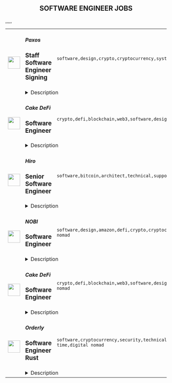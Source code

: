 <div align="center"><h2>SOFTWARE ENGINEER JOBS</h2></div><table><tr>
                <td width="100" height="100" rowspan="2">
                    <img src="https://remoteok.com/assets/img/jobs/b9a394e8d22e645d3c9c3852e1b97cb81676963803.jpg" width="38px" height="auto">
                </td>
                <td width="300">
                    <h5>Paxos</h5>
                    <h3>Staff Software Engineer Signing</h3>
                </td>
                <td width="300">
                    <code>software,design,crypto,cryptocurrency,system,ceo,technical,testing,code,web,financial,finance,fintech,bank,api,health,engineer,engineering,digital nomad</code>
                </td>
                <td width="200">
                <text>1 days ago</text>
                </td>
                <td width="100" rowspan="2">
                <a href="https://remoteOK.com/remote-jobs/remote-staff-software-engineer-signing-paxos-197819" align="right" target="_blank">Apply</a>
                </td>
            </tr>
            <tr>
                <td colspan="3">
                <details><summary>Description</summary>
                <p><span style="font-weight:400;">Our <strong>Signing Engineering </strong>team is looking for a <strong>Staff</strong> <strong>Software Engineer</strong> to join our growing team. The team is responsible for building the most important part of cryptocurrency handling - the transaction signing. Our challenges include security, scalability, reliability, cryptography, availability, etc. We take pride in continuous innovation, high performance, effective mentoring/coaching, multi-disciplinary collaboration and the authentic application of lean/agile methods.</span></p>
<p><strong>About Paxos</strong></p>
<p><span style="font-weight:400;">Paxos is on a mission to enable the movement of any asset, any time, in a trustworthy way. Todayâs financial infrastructure is archaic, expensive, inefficient and risky - supporting a system that leaves out more people than it lets in. So weâre rebuilding it. </span></p>
<p><span style="font-weight:400;">As a regulated blockchain infrastructure company, we use technology to tokenize, custody, trade, and settle assets for enterprise clients like PayPal, Bank of America, and Interactive Brokers. Paxos is a top-funded blockchain company, with more than $500 million in total funding from leading investors like OakHC/FT, Founders Fund, PayPal Ventures, and Declaration Partners. Together, we empower todayâs financial leaders to build a more open, trusted economy. </span></p>
<p><strong>As a Staff Software Engineer, you'll get to:</strong></p>
<ul>
<li style="font-weight:400;"><span style="font-weight:400;">Design and implement high quality software from concept through to launch - taking ownership of design, coding, testing and deployment of key proprietary software components of our tokenized commodities platforms</span></li>
<li style="font-weight:400;"><span style="font-weight:400;">Apply engineering best-practices including unit and integration testing, source code version control, agile planning/estimation</span></li>
<li style="font-weight:400;"><span style="font-weight:400;">Effectively resolve ambiguity, analyzing complex requirements and breaking down features and initiatives into tactical tasks</span></li>
<li style="font-weight:400;"><span style="font-weight:400;">Effectively navigate the trade-offs among MVP vs Enterprise-Grade, Time-to-market and in other relevant dimensions </span></li>
<li style="font-weight:400;"><span style="font-weight:400;">Search for the truth in product conceptualization and development, ensuring designs and implementations are fully aligned with the company mission and product goals </span></li>
<li style="font-weight:400;"><span style="font-weight:400;">Immerse yourself in blockchain technology, cryptocurrency for enterprises and investors, our regulation-first approach, and more!</span></li>
</ul>
<p><strong>Your experience should include:</strong></p>
<ul>
<li style="font-weight:400;"><span style="font-weight:400;">At least 8 years of software development experience, including at least one of the following: Golang, Kotlin, Rust, Java, C++, Python</span></li>
<li style="font-weight:400;"><span style="font-weight:400;">Strong computer science and programming fundamentals (data structures, algorithms)</span></li>
</ul>
<p><strong>You might also have:</strong></p>
<ul>
<li style="font-weight:400;"><span style="font-weight:400;">Mastery of core engineering concepts including data structures, design best practices, run-time optimizations, and algorithmic complexity </span></li>
<li style="font-weight:400;"><span style="font-weight:400;">Able to apply both OO and functional style to coding</span></li>
<li style="font-weight:400;"><span style="font-weight:400;">Solid understanding of concepts like load balancing, HA/failover, ingress, inter-service communications in a microservices style cluster, idempotence, ACID, guaranteed delivery, etc.</span></li>
<li style="font-weight:400;"><span style="font-weight:400;">Technical expert in at least one domain like Trading Systems, Distributed Systems, Cryptography, Databases, or AWS </span></li>
<li style="font-weight:400;"><span style="font-weight:400;">Can understand and articulate the architecture of an entire system, including the technical trade-offs between different design implementations of high performance, low latency order state management</span></li>
<li style="font-weight:400;"><span style="font-weight:400;">Familiar with online web application architectures and infrastructures, including clustering (Kubernetes), containerizing (Docker), message queuing (MQ / Kafka), telemetry/instrumentation (Prometheus/Grafana), etc. </span></li>
<li style="font-weight:400;"><span style="font-weight:400;">Familiar with APIs / Connectivity technologies, REST API or FIX, sockets, TCP, UDP, multicast</span></li>
<li style="font-weight:400;"><span style="font-weight:400;">Eager to work openly and collaboratively with a diverse multi-disciplinary team, collaborating effectively with stakeholders</span></li>
<li style="font-weight:400;"><span style="font-weight:400;">Constantly seeks to learn new technologies, innovate and discover better ways to solve engineering challenges of high performance trading systems and APIs, including performance tuning, latency optimizations and constant new development of APIs</span></li>
</ul>
<p><strong>What youâll love about Paxos:</strong></p>
<p><strong><span style="font-weight:400;">Paxos has consistently been recognized on the Forbes Fintech 50, CB Insights Blockchain 50 and Built Inâs âBest Places to Workâ lists. Paxonians have significant ownership and impact on our business, as well as benefits like company equity, health insurance, family leave, a quarterly stipend for development, a stipend for home office setup and unlimited PTO. From team product demos and virtual lounge and learns to care packages and an active Slack #shoutouts channel, there are countless opportunities to connect and make your mark. Help us continue to build a new, open financial system from one of our three offices or right from your home!</span></strong></p>
<p><strong>Learn more: </strong></p>
<p><span style="font-weight:400;">Company</span></p>
<ul>
<li style="font-weight:400;"><a href="https://paxos.com/2022/06/29/dont-let-market-volatility-headlines-dissuade-you-web-3-0-is-still-the-most-exciting-space-and-presents-the-biggest-opportunity/" target="_blank" rel="noopener noreferrer nofollow"><span style="font-weight:400;">Web 3.0 Is Still the Place to Be</span></a></li>
<li style="font-weight:400;"><a href="https://paxos.com/2022/07/07/a-conversation-with-paxos-building-breakthrough-products-on-the-blockchain/" target="_blank" rel="noopener noreferrer nofollow"><span style="font-weight:400;">A Conversation with Paxos Product Leaders</span></a></li>
<li style="font-weight:400;">
<a href="https://paxos.com/2021/04/29/paxos-raises-300-million-in-series-d-funding-at-2-4-billion-valuation/" target="_blank" rel="noopener noreferrer nofollow"><span style="font-weight:400;">Paxos Raises $300M in Series D Funding at 2.4B Valuation</span></a><span style="font-weight:400;"> </span>
</li>
</ul>
<p><span style="font-weight:400;">Customers</span></p>
<ul>
<li style="font-weight:400;"><a href="https://paxos.com/2020/10/21/paypal-launches-new-service-enabling-users-to-buy-hold-and-sell-cryptocurrency/" target="_blank" rel="noopener noreferrer nofollow"><span style="font-weight:400;">Paxos & PayPal Bring Crypto to Millions of Users</span></a></li>
<li style="font-weight:400;"><a href="https://www.youtube.com/watch?v=UD8HJC6MJxg&t=2s" target="_blank" rel="noopener noreferrer nofollow"><span style="font-weight:400;">Mercado Libre Reaches 1M+ Users in 60 Days With Paxos</span></a></li>
<li style="font-weight:400;"><a href="https://paxos.com/2022/06/08/paxos-was-built-to-protect-its-customers%ef%bf%bc/" target="_blank" rel="noopener noreferrer nofollow"><span style="font-weight:400;">Paxos Was Built to Protect its Customers</span></a></li>
</ul>
<p><span style="font-weight:400;">Media</span></p>
<ul>
<li style="font-weight:400;"><a href="https://www.cnbc.com/video/2022/04/28/bitcoin-rises-snowden-crypto-paxos-ceo-stablecoin-risks-crypto-world.html" target="_blank" rel="noopener noreferrer nofollow"><span style="font-weight:400;">CNBC Crypto World Interviews Paxos CEO on USDP stablecoin</span></a></li>
<li style="font-weight:400;"><a href="https://paxos.com/2022/06/01/the-everything-bubble-hear-paxos-ceo-charles-cascarillas-perspectives-on-the-current-state-of-the-global-economy%ef%bf%bc/" target="_blank" rel="noopener noreferrer nofollow"><span style="font-weight:400;">Paxos CEO Charles Cascarillaâs Perspectives on the Current State of the Global Economy</span></a></li>
<li style="font-weight:400;"><a href="https://ca.finance.yahoo.com/video/stablecoin-infrastructure-strategic-national-security-170457903.html?guccounter=1&guce_referrer=aHR0cHM6Ly93d3cuZ29vZ2xlLmNvbS8&guce_referrer_sig=AQAAAMFMUTbtU_axK3jgAPcjQwK96cXc7lA7_QZuCuDmtzBiUa6I6LBsac6Omvua-D7-ceIBXkCCGzEq6Z5JbbkCVgYrRYE0u5isY8mBmCAOmb0PvfHSUZrRmIunY_Svm7sse7WKahW2SnsaGVi96_aG3eUJsfDKLjdgVCQ4JgxOVbaP" target="_blank" rel="noopener noreferrer nofollow"><span style="font-weight:400;">Yahoo Finance Interviews Paxos CEO on Testimony to U.S. Congress and Stablecoin Infrastructure</span></a></li>
</ul>
<p>Our Paxos team is made up of passionate people from all over the world with different perspectives and experiences. If this opportunity excites you, but your experience doesnât perfectly match the descriptionâ¦apply! Unique voices help us build a more transparent and open economy.</p>
<p><span style="font-weight:400;">#LI-SI1</span></p>
<p><span style="font-weight:400;">#LI-REMOTE</span></p><br/><br/>Please mention the word **BRILLIANT** and tag RMzUuMTY0LjE3Ni4xMjY= when applying to show you read the job post completely (#RMzUuMTY0LjE3Ni4xMjY=). This is a beta feature to avoid spam applicants. Companies can search these words to find applicants that read this and see they're human.
                </details>
                </td>
            </tr>,<tr>
                <td width="100" height="100" rowspan="2">
                    <img src="https://remoteok.com/assets/img/jobs/efb93c847d905a09c18e8f7cf4f3a70a1676877341.peg" width="38px" height="auto">
                </td>
                <td width="300">
                    <h5>Cake DeFi</h5>
                    <h3>Software Engineer</h3>
                </td>
                <td width="300">
                    <code>crypto,defi,blockchain,web3,software,design,react,technical,test,ui,javascript,finance,fintech,typescript,mobile,engineer,backend,digital nomad</code>
                </td>
                <td width="200">
                <text>2 days ago</text>
                </td>
                <td width="100" rowspan="2">
                <a href="https://remoteOK.com/remote-jobs/remote-software-engineer-cake-defi-197310" align="right" target="_blank">Apply</a>
                </td>
            </tr>
            <tr>
                <td colspan="3">
                <details><summary>Description</summary>
                <div class="content-intro">
<p>Founded in 2019, Cake DeFi is a leading decentralised finance services provider and Southeast Asiaâs fastest growing fintech platform. "We Do Crypto. You Do You." - Our vision is to become a one-stop platform for all crypto users to get easy access to DeFi and Web3 services. To date, more than 1 million users from over 190 countries trust us to manage over $1 billion in assets. We are a profitable, cashflow positive private rocket ship that's just getting ready for take-off. Join us.</p>
<p> </p>
</div><p><strong>Birthday Research</strong></p>
<p><span style="font-weight:400;">Birthday Research (BR) is our Blockchain Research and Development arm. Fuelled by the best minds in the industry, BR seeks to develop best-in-class blockchain innovations with the mission of enabling the next bound of Web3.</span></p>
<p><span style="font-weight:400;">As a pioneering force, our work spans cryptographic research, deep blockchain consensus development, and smart contracts development â with a laser-sharp focus on driving the industry frontier while tackling the most demanding DeFi challenges of today. To date, one of our core contributions, DeFiChain, has garnered over 1 billion USD in total value locked on the layer-1 protocol.</span></p>
<p><span style="font-weight:400;">We are a fast-growing, globally distributed, close-knit team of multi-disciplinary doers and getters. Join Birthday Research today to be a part of the driving force shaping the future of decentralization.</span></p>
<h3><span style="text-decoration:underline;"><strong>What youâll do:</strong></span></h3>
<ul>
<li style="font-weight:400;"><span style="font-weight:400;">Collaborate with cross-functional teams, product designers, and managers to design and develop TypeScript based applications using React, React Native, Next.js and/or Node.js.</span></li>
<li style="font-weight:400;"><span style="font-weight:400;">Write highly performant codes that are clean, simple, maintainable, and battle-tested with test-driven development (TDD) for maximum test coverage automated from pull request all the way to release.</span></li>
<li style="font-weight:400;"><span style="font-weight:400;">Take on active responsibility in creating highly scalable UI Components and/or backend modules for our scaling needs.</span></li>
</ul>
<h3><span style="text-decoration:underline;"><strong>What youâll need:</strong></span></h3>
<ul>
<li style="font-weight:400;"><span style="font-weight:400;">Experience working in a fast pace tech-driven startup as a Software Engineer with at least 2 years of experience or in a similar capacity.</span></li>
<li style="font-weight:400;"><span style="font-weight:400;">Strong proficiency in TypeScript or JavaScript with experience working in Web, Node, or Mobile technologies.</span></li>
<li style="font-weight:400;"><span style="font-weight:400;">Ability to take full ownership and work independently while collaborating with others in a fast-paced agile and async team.</span></li>
<li style="font-weight:400;"><span style="font-weight:400;">A collaborative and resourceful individual with excellent communication skills able to make radical decisions while being empathetic and respectful.</span></li>
<li style="font-weight:400;"><span style="font-weight:400;">Willingness to pick up new and emerging bleeding edge blockchain technologies.</span></li>
<li style="font-weight:400;"><span style="font-weight:400;">Deep technical understanding of blockchain technologies, cryptography, BIPs, DeFi, UTXO, EVM, or Nakamoto Consensus is highly preferred.</span></li>
<li style="font-weight:400;"><span style="font-weight:400;">Experience participating or maintaining in open source software development is highly preferred.</span></li>
</ul>
<p> </p><div class="content-conclusion">
<p>We want to transform and decentralise finance with tomorrowâs technology. This is where you come in. Join a company that is at the forefront of bleeding-edge innovations in blockchain and DeFi. You will be empowered to push boundaries and think out of the box. You will get to work with a bunch of ridiculously motivated and talented people. And most importantly, you'll have fun. The best places to work at, are often also the most fun to work at. That's us.</p>
<p>We hire based on merit, fit, and strong alignment to our culture. Our culture is defined by 7 team principles: Integrity, Resourcefulness, Ownership, Meritocratic Decision-making, Customer Obsession, Radical Candour, and Passion. These 7 principles guide our company, our people, and our work. At Cake DeFi, our culture is our pride. It has been instrumental to our success, so we are steadfast in our commitment to it. We welcome you to add to it.</p>
</div><br/><br/>Please mention the word **GAINING** and tag RMzUuMTY0LjE3Ni4xMjY= when applying to show you read the job post completely (#RMzUuMTY0LjE3Ni4xMjY=). This is a beta feature to avoid spam applicants. Companies can search these words to find applicants that read this and see they're human.
                </details>
                </td>
            </tr>,<tr>
                <td width="100" height="100" rowspan="2">
                    <img src="https://remoteok.com/assets/img/jobs/1b977f553d5909f99ca62790583e9fb51676791003.jpg" width="38px" height="auto">
                </td>
                <td width="300">
                    <h5>Hiro</h5>
                    <h3>Senior Software Engineer</h3>
                </td>
                <td width="300">
                    <code>software,bitcoin,architect,technical,support,developer,javascript,cloud,nosql,strategy,senior,go,engineer,digital nomad</code>
                </td>
                <td width="200">
                <text>3 days ago</text>
                </td>
                <td width="100" rowspan="2">
                <a href="https://remoteOK.com/remote-jobs/remote-senior-software-engineer-hiro-196810" align="right" target="_blank">Apply</a>
                </td>
            </tr>
            <tr>
                <td colspan="3">
                <details><summary>Description</summary>
                <div><span style="font-size:11pt;">Hiro is the leading developer tools company for Stacks, the open-source network which makes Bitcoin programmable. Our mission is to accelerate mainstream adoption of blockchain technology and build a better, user-owned internet for all. Hiro was founded in 2013 under the name Blockstack PBC and is headquartered in New York City with employees and contractors distributed across the globe. Hiro is funded and backed by more than $75 million from Union Square Ventures, Y Combinator, Lux Capital, Winklevoss Capital, Naval Ravikant, and many more.</span></div><div><br></div><div><span style="font-size:11pt;"><b>About the Opportunity</b>:We're looking for an experienced engineer to help build our main products: APIs, developer tools, libraries and SDKs. You'll collaborate with a team and work independently to architect and deliver feature upgrades and improvements on the platform. In this role, you will build critical features for our developer community. You must be comfortable working in diverse development ecosystems and have worked independently in a rapidly scaling startup. OSS experience is preferred as we are an open source project.</span></div><p></p><h4>What You'll Do </h4><p></p><p></p><ul>
<li>Build open-source developer tools for the Stacks blockchain, including but not limited to APIs, SDKs, command line tools and services</li>
<li>Build developer tools and services for the Hiro Platform: this is a greenfield effort and a unique opportunity to participate in building a new product from the ground-up</li>
<li>Work on <a href="https://github.com/blockstack/stacks-blockchain-api" rel="noopener noreferrer nofollow">stacks-blockchain-api</a>: a rich and developer-friendly set of APIs for Stacks blockchain data, including full support of the <a href="https://www.rosetta-api.org/" rel="noopener noreferrer nofollow">Rosetta specification</a>. Currently serving  &gt;10M queries daily</li>
<li>Work on <a href="https://github.com/blockstack/stacks.js" rel="noopener noreferrer nofollow">stacks.js</a>: a collection of Javascript libraries for building apps on Stacks, collectively exceeding 20K downloads weekly</li>
<li>Collaborate with blockchain engineers and product engineers to help create a compelling developer experience</li>
<li>Help shape the product & technical strategy for developer tools in the Stacks ecosystem</li>
</ul><p></p><h4>What We're Looking For</h4><p></p><p></p><ul>
<li>8+ industry experience as a software engineer(or equivalent)</li>
<li>Experience building open-source developer tools(APIs, SDKs, services)</li>
<li>Experience working on production services, with CI/CD tools and with cloud providers like AWS and GCP</li>
<li>Proficiency in at least one language or framework for building tools and services(e.g. NodeJS, Express, Rust, Go etc)</li>
<li>Strong understanding and comfort with storage / caching solutions ranging from SQL databases(e.g. Postgres) to NoSQL systems(e.g. Redis)</li>
<div><br></div>
<div><i>Weâd love to hear from you even if you donât have experience or interest in every bullet. Thereâs no perfect candidate and we want to find the right fit, even if itâs different than we imagine. We especially would like to meet underrepresented/underestimated candidates.</i></div>
<div><br></div>
<div><i>Hiro is proud to be an equal opportunity employer and deeply cares about building a diverse team. Hiro is committed to building an inclusive environment for people of all backgrounds. We do not discriminate on the basis of race, color, gender, sexual orientation, gender identity or expression, religion, disability, national origin, protected veteran status, age, or any other status protected by law.</i></div>
</ul><div><br></div><br/><br/>Please mention the word **TREMENDOUSLY** and tag RMzUuMTY0LjE3Ni4xMjY= when applying to show you read the job post completely (#RMzUuMTY0LjE3Ni4xMjY=). This is a beta feature to avoid spam applicants. Companies can search these words to find applicants that read this and see they're human.
                </details>
                </td>
            </tr>,<tr>
                <td width="100" height="100" rowspan="2">
                    <img src="https://remoteok.com/assets/img/jobs/771700ecb3a12f9fe4da669bf6a0f1b21676790981.png" width="38px" height="auto">
                </td>
                <td width="300">
                    <h5>NOBI</h5>
                    <h3>Software Engineer</h3>
                </td>
                <td width="300">
                    <code>software,design,amazon,defi,crypto,cryptocurrency,system,frontend,test,code,web,javascript,investment,nodejs,php,git,engineer,engineering,backend,digital nomad</code>
                </td>
                <td width="200">
                <text>3 days ago</text>
                </td>
                <td width="100" rowspan="2">
                <a href="https://remoteOK.com/remote-jobs/remote-software-engineer-nobi-196804" align="right" target="_blank">Apply</a>
                </td>
            </tr>
            <tr>
                <td colspan="3">
                <details><summary>Description</summary>
                <div>
<p></p>
<h2>Company Description</h2>
</div><div><p>NOBI helps people easily get more from their crypto asset & simplify their crypto investment experience. Our engineering team run hundreds of blockchain nodes, integrates with numerous DeFi smart contracts and run numerous real time robo trading to simplify the life our customers. <br><br>Weâre here so that everyone can be part of the global cryptocurrency movement. Join us.</p></div><div>
<p></p>
<h2>Job Description</h2>
</div><div><ul>
<li>Responsible for building and extending our backend code</li>
<li>Responsible for building APIs that serve our frontend apps</li>
<li>Responsible for maintaining and extend our test suite</li>
<li>Refactor and improve existing code to incorporate better patterns</li>
<li>Able to create unit test and implement self-test to make sure the code is running well (Profiling and optimization code)</li>
<li>Work with the other engineering team to build & maintain our numerous backend services</li>
</ul></div><div>
<p></p>
<h2>Qualifications</h2>
</div><div><ul>
<li>Bachelor's degree in Computer Science or equivalent from a reputable university</li>
<li>Minimum 2 years of working experience as Backend Engineer or equivalent</li>
<li>Minimum 2 years of extensive experience on server-side development, especially Javascript (ES6) using NodeJS & PHP using Laravel.</li>
<li>Fluent with Git and RESTful API</li>
<li>Good knowledge and experience of UNIX system and command line experience in web server configuration and setup. This includes setting up PHP engine, database server, load balancing.</li>
<li>Experience with NoSQL, Amazon AWS , Redis, Docker</li>
<li>Knowledge and experience in scalability and performance in high-traffic web systems</li>
<li>Knowledgeable on software design pattern</li>
<li>Understanding the principles of application security</li>
<li>Blockchain or Crypto enthusiast</li>
</ul></div><br/><br/>Please mention the word **FIDELITY** and tag RMzUuMTY0LjE3Ni4xMjY= when applying to show you read the job post completely (#RMzUuMTY0LjE3Ni4xMjY=). This is a beta feature to avoid spam applicants. Companies can search these words to find applicants that read this and see they're human.
                </details>
                </td>
            </tr>,<tr>
                <td width="100" height="100" rowspan="2">
                    <img src="https://remoteok.com/assets/img/jobs/e906f00adc2db38db75f911b674664141676790960.peg" width="38px" height="auto">
                </td>
                <td width="300">
                    <h5>Cake DeFi</h5>
                    <h3>Software Engineer</h3>
                </td>
                <td width="300">
                    <code>crypto,defi,blockchain,web3,software,design,amazon,security,support,growth,web,devops,finance,fintech,cloud,api,management,reliability,engineer,digital nomad</code>
                </td>
                <td width="200">
                <text>3 days ago</text>
                </td>
                <td width="100" rowspan="2">
                <a href="https://remoteOK.com/remote-jobs/remote-software-engineer-cake-defi-196797" align="right" target="_blank">Apply</a>
                </td>
            </tr>
            <tr>
                <td colspan="3">
                <details><summary>Description</summary>
                <div class="content-intro">
<p>Founded in 2019, Cake DeFi is a leading decentralised finance services provider and Southeast Asiaâs fastest growing fintech platform. "We Do Crypto. You Do You." - Our vision is to become a one-stop platform for all crypto users to get easy access to DeFi and Web3 services. To date, more than 1 million users from over 190 countries trust us to manage over $1 billion in assets. We are a profitable, cashflow positive private rocket ship that's just getting ready for take-off. Join us.</p>
<p> </p>
</div><div class="p-rich_text_section">
<p><strong>Birthday Research</strong></p>
<p><span style="font-weight:400;">Birthday Research (BR) is our Blockchain Research and Development arm. Fuelled by the best minds in the industry, BR seeks to develop best-in-class blockchain innovations with the mission of enabling the next bound of Web3.</span></p>
<p><span style="font-weight:400;">As a pioneering force, our work spans cryptographic research, deep blockchain consensus development, and smart contracts development â with a laser-sharp focus on driving the industry frontier while tackling the most demanding DeFi challenges of today. To date, one of our core contributions, DeFiChain, has garnered over 1 billion USD in total value locked on the layer-1 protocol.</span></p>
<p><span style="font-weight:400;">We are a fast-growing, globally distributed, close-knit team of multi-disciplinary doers and getters. Join Birthday Research today to be a part of the driving force shaping the future of decentralization.</span></p>
<h3><strong>What youâll do:</strong></h3>
<ul>
<li style="font-weight:400;"><span style="font-weight:400;">Collaborate with Software Engineers to design a highly scalable and secure infrastructure to support our growth.</span></li>
<li style="font-weight:400;"><span style="font-weight:400;">Build on top of our existing infrastructure playbook and runbook to support our growth targets.</span></li>
<li style="font-weight:400;"><span style="font-weight:400;">Design, implement, manage and maintain a fleet of Multi-Region Active-Active elastic services that includes our API gateway, microservices, database, and blockchain nodes.</span></li>
<li style="font-weight:400;"><span style="font-weight:400;">Taking on an active role in improving our service design and performing security hardening of our infrastructure.</span></li>
<li style="font-weight:400;"><span style="font-weight:400;">Apply your CI/CD knowledge to design and implement various supporting processes, shift-left workflows, and tools.</span></li>
<li style="font-weight:400;"><span style="font-weight:400;">Write highly performant infrastructure codes that are clean, simple, maintainable, and battle-tested.</span></li>
</ul>
<h3><strong>What youâll need:</strong></h3>
<ul>
<li style="font-weight:400;"><span style="font-weight:400;">Experience working in a fast pace tech-driven startup as a SysOps Engineer, Site Reliability Engineer, or DevOps Engineer with at least 2 years of experience managing cloud infrastructure or in a similar capacity.</span></li>
<li style="font-weight:400;"><span style="font-weight:400;">Experience managing cloud infrastructure such as Amazon Web Services with automation tools such as AWS CloudFormation, Ansible, Terraform, Helm, Puppet, or similar.</span></li>
<li style="font-weight:400;"><span style="font-weight:400;">A strong foundation of common networking protocols such as layer 7 and layer 4 network load balancing.</span></li>
<li style="font-weight:400;"><span style="font-weight:400;">Ability to take full ownership and work independently while collaborating with others in a fast-paced agile and async team.</span></li>
<li style="font-weight:400;"><span style="font-weight:400;">A collaborative and resourceful individual with excellent communication skills able to make radical decisions while being empathetic and respectful.</span></li>
<li style="font-weight:400;"><span style="font-weight:400;">Willingness to pick up new and emerging bleeding edge blockchain technologies.</span></li>
<li style="font-weight:400;"><span style="font-weight:400;">Familiarity with container orchestration is highly preferred.</span></li>
<li style="font-weight:400;"><span style="font-weight:400;">Familiarity with web-scale data management technologies such as NoSQL, SQL Sharding, and Data Warehouse is preferred.</span></li>
<li style="font-weight:400;"><span style="font-weight:400;">Experience participating or maintaining in open source software development is highly preferred.</span></li>
</ul>
</div>
<p> </p><div class="content-conclusion">
<p>We want to transform and decentralise finance with tomorrowâs technology. This is where you come in. Join a company that is at the forefront of bleeding-edge innovations in blockchain and DeFi. You will be empowered to push boundaries and think out of the box. You will get to work with a bunch of ridiculously motivated and talented people. And most importantly, you'll have fun. The best places to work at, are often also the most fun to work at. That's us.</p>
<p>We hire based on merit, fit, and strong alignment to our culture. Our culture is defined by 7 team principles: Integrity, Resourcefulness, Ownership, Meritocratic Decision-making, Customer Obsession, Radical Candour, and Passion. These 7 principles guide our company, our people, and our work. At Cake DeFi, our culture is our pride. It has been instrumental to our success, so we are steadfast in our commitment to it. We welcome you to add to it.</p>
</div><br/><br/>Please mention the word **SHIMMERING** and tag RMzUuMTY0LjE3Ni4xMjY= when applying to show you read the job post completely (#RMzUuMTY0LjE3Ni4xMjY=). This is a beta feature to avoid spam applicants. Companies can search these words to find applicants that read this and see they're human.
                </details>
                </td>
            </tr>,<tr>
                <td width="100" height="100" rowspan="2">
                    <img src="https://remoteok.com/assets/img/jobs/6b08a48011884a54f578077626ce03781676618130.peg" width="38px" height="auto">
                </td>
                <td width="300">
                    <h5>Orderly</h5>
                    <h3>Software Engineer Rust</h3>
                </td>
                <td width="300">
                    <code>software,cryptocurrency,security,technical,developer,code,financial,video,fintech,management,reliability,engineer,engineering,educational,full-time,digital nomad</code>
                </td>
                <td width="200">
                <text>5 days ago</text>
                </td>
                <td width="100" rowspan="2">
                <a href="https://remoteOK.com/remote-jobs/remote-software-engineer-rust-orderly-195758" align="right" target="_blank">Apply</a>
                </td>
            </tr>
            <tr>
                <td colspan="3">
                <details><summary>Description</summary>
                <h2 style="text-align:center;"><strong>Work with the best</strong></h2>
<p>Orderly Network is a permissionless, decentralized exchange protocol and modular ecosystem built on top of NEAR. It uses an on-chain orderbook to provide a platform complete with a risk engine, matching engine, and shared asset pools for Dapps to build on top of. Dapps built on the Orderly Network will allow for financial instruments such as; Spot Trading, Margin Trading, Perpetual Swaps and Lending & Borrowing.</p>
<p>Whilst a fully independent team operates at Orderly Network, we were incubated by NEAR and WOO Network - Industry heavyweights in their respective fields. Thanks to both the guidance and expertise Orderly Network will offer market-leading execution with low latency and minimal fees with a combination of orderbook efficiency alongside on-chain settlement. We will become the go-to network for ecosystem partners to come and build upon.</p>
<h2 style="text-align:center;"><strong>A Glimpse into Your Future at Orderly Network</strong></h2>
<ul>
<li>
<span style="text-decoration:underline;"><em>What will you be working on?</em></span>
<ul>
<li>Develop new protocols on the innovative Solana or NEAR blockchain.</li>
<li>Write and review technical proposals.</li>
<li>Write, test, and deploy high-performance, networking code.</li>
<li>Design product architecture according to business needs.</li>
<li>Program and optimize rust/wasm based smart contracts.</li>
<li>Develop infrastructure software.</li>
<li>Implement advanced features from scratch.</li>
<li>Perform technical analysis and contribute to code reviews.</li>
<li><span style="font-weight:400;">Provide the vision of how the project should be driven forward from a technical perspective.</span></li>
<li>Take part in our educational blockchain programs and make your contribution to our startups.</li>
</ul>
</li>
<li>
<span style="text-decoration:underline;"><em>What challenges will you face?</em></span>
<ul>
<li><span style="font-weight:400;">We're looking for a Rust Developer who has been involved in blockchain projects. This is a full-time remote position (possibility to work remotely as fully as partially). We are seeking a determined and creative developer who is passionate about changing the world through technology, someone who will  join a team responsible for implementation of various solutions in the Blockchain and FinTech domains where reliability and efficiency of software is crucial.</span></li>
</ul>
</li>
<li>
<span style="text-decoration:underline;"><em>What tech stacks/skills will you be using?</em></span>
<ul>
<li><span style="font-weight:400;">5+ years of software engineering experience.</span></li>
<li><span style="font-weight:400;">Experience with Virtual machines used by modern blockchains: WebAssembly, EVM, COSMWASM (would be a plus).</span></li>
<li><span style="font-weight:400;">Knowledge of best practices in blockchain management and data protection (would be a plus).</span></li>
<li>You have working experience with Rust in Solana ecosystem.</li>
<li>Experience or understanding the approach of smart contracts development.</li>
<li>Experience with relational and non-relational databases.</li>
<li>Knowledge of REST principles.</li>
<li>You understand the OOP, OOD, SOLID principles.</li>
<li>Deep knowledge of standard algorithms and data structures.</li>
<li>You can analyze and optimize the platformâs performance.</li>
<li>You have experience with security audits of third-party and internal solutions.</li>
<li>You are interested in Solana or Near ecosystem.</li>
<li>You possess strong written and verbal communication skills in English.</li>
</ul>
</li>
</ul>
<h2 style="text-align:center;"><strong>Interested in Learning More?</strong></h2>
<ul>
<li>Our hiring process begins by meeting with our People Team, who help facilitate the process of placing you in your new role. You can expect to share your experience and ideas in online video interviews with our hiring team, made up of management and potential new colleagues.</li>
<li>If you have experience in developing trading systems or financial-related products is a plus.</li>
<li>You can prepare for this interview by mentally organizing your strategies and opinions on topics such as Web3, cryptocurrency trading platforms, and your vision of how to succeed. </li>
<li>Share this! Donât be afraid of friends or co-workers stealing this job! If you are amazing and smart we will find a place for you. Check out our <a href="https://boards.greenhouse.io/orderlynetwork/jobs/5170520003" target="_blank" rel="noopener noreferrer nofollow">External Referral Incentives Program</a> as well. </li>
</ul><p><figure><iframe style="width:500px;height:281px;" src="//youtube.com/embed/" frameborder="0" allowfullscreen=""></iframe></figure></p><br/><br/>Please mention the word **HARDIER** and tag RMzUuMTY0LjE3Ni4xMjY= when applying to show you read the job post completely (#RMzUuMTY0LjE3Ni4xMjY=). This is a beta feature to avoid spam applicants. Companies can search these words to find applicants that read this and see they're human.
                </details>
                </td>
            </tr></table>